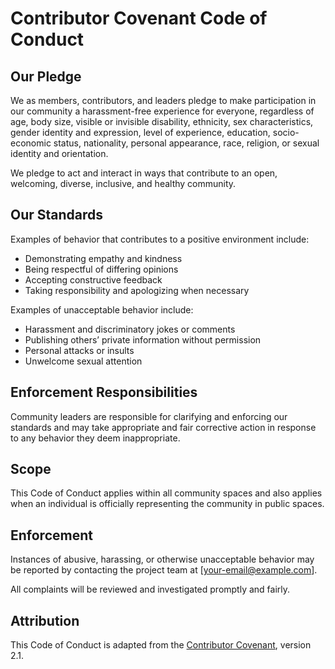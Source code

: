# Contributor Covenant Code of Conduct

## Our Pledge

We as members, contributors, and leaders pledge to make participation in our community a harassment-free experience for everyone, regardless of age, body size, visible or invisible disability, ethnicity, sex characteristics, gender identity and expression, level of experience, education, socio-economic status, nationality, personal appearance, race, religion, or sexual identity and orientation.

We pledge to act and interact in ways that contribute to an open, welcoming, diverse, inclusive, and healthy community.

## Our Standards

Examples of behavior that contributes to a positive environment include:

- Demonstrating empathy and kindness
- Being respectful of differing opinions
- Accepting constructive feedback
- Taking responsibility and apologizing when necessary

Examples of unacceptable behavior include:

- Harassment and discriminatory jokes or comments
- Publishing others’ private information without permission
- Personal attacks or insults
- Unwelcome sexual attention

## Enforcement Responsibilities

Community leaders are responsible for clarifying and enforcing our standards and may take appropriate and fair corrective action in response to any behavior they deem inappropriate.

## Scope

This Code of Conduct applies within all community spaces and also applies when an individual is officially representing the community in public spaces.

## Enforcement

Instances of abusive, harassing, or otherwise unacceptable behavior may be reported by contacting the project team at [your-email@example.com].

All complaints will be reviewed and investigated promptly and fairly.

## Attribution

This Code of Conduct is adapted from the [Contributor Covenant](https://www.contributor-covenant.org), version 2.1.
